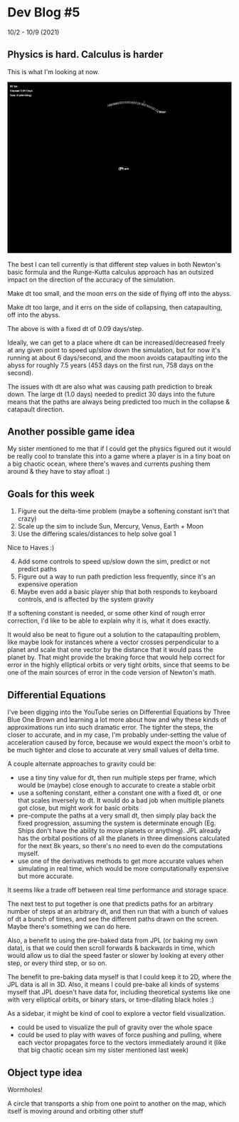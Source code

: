 # Dev Blog #5

10/2 - 10/9 (2021)

## Physics is hard. Calculus is harder

This is what I'm looking at now.

![Semi-stable](./week-5/semi-stable-fixed-dt.png)

The best I can tell currently is that different step values in both Newton's basic formula and the Runge-Kutta calculus approach has an outsized impact on the direction of the accuracy of the simulation.

Make dt too small, and the moon errs on the side of flying off into the abyss.

Make dt too large, and it errs on the side of collapsing, then catapaulting, off into the abyss.

The above is with a fixed dt of 0.09 days/step.

Ideally, we can get to a place where dt can be increased/decreased freely at any given point to speed up/slow down the simulation, but for now it's running at about 6 days/second, and the moon avoids catapaulting into the abyss for roughly 7.5 years (453 days on the first run, 758 days on the second).

The issues with dt are also what was causing path prediction to break down. The large dt (1.0 days) needed to predict 30 days into the future means that the paths are always being predicted too much in the collapse & catapault direction.

## Another possible game idea

My sister mentioned to me that if I could get the physics figured out it would be really cool to translate this into a game where a player is in a tiny boat on a big chaotic ocean, where there's waves and currents pushing them around & they have to stay afloat :)

## Goals for this week

1. Figure out the delta-time problem (maybe a softening constant isn't that crazy)
2. Scale up the sim to include Sun, Mercury, Venus, Earth + Moon
3. Use the differing scales/distances to help solve goal 1

Nice to Haves :)

4. Add some controls to speed up/slow down the sim, predict or not predict paths
5. Figure out a way to run path prediction less frequently, since it's an expensive operation
6. Maybe even add a basic player ship that both responds to keyboard controls, and is affected by the system gravity

If a softening constant is needed, or some other kind of rough error correction, I'd like to be able to explain why it is, what it does exactly. 

It would also be neat to figure out a solution to the catapaulting problem, like maybe look for instances where a vector crosses perpendicular to a planet and scale that one vector by the distance that it would pass the planet by. That might provide the braking force that would help correct for error in the highly elliptical orbits or very tight orbits, since that seems to be one of the main sources of error in the code version of Newton's math.

## Differential Equations

I've been digging into the YouTube series on Differential Equations by Three Blue One Brown and learning a lot more about how and why these kinds of approximations run into such dramatic error. The tighter the steps, the closer to accurate, and in my case, I'm probably under-setting the value of acceleration caused by force, because we would expect the moon's orbit to be much tighter and close to accurate at very small values of delta time.

A couple alternate approaches to gravity could be:

- use a tiny tiny value for dt, then run multiple steps per frame, which would be (maybe) close enough to accurate to create a stable orbit
- use a softening constant, either a constant one with a fixed dt, or one that scales inversely to dt. It would do a bad job when multiple planets got close, but might work for basic orbits 
- pre-compute the paths at a very small dt, then simply play back the fixed progression, assuming the system is determinate enough (Eg. Ships don't have the ability to move planets or anything). JPL already has the orbital positions of all the planets in three dimensions calculated for the next 8k years, so there's no need to even do the computations myself. 
- use one of the derivatives methods to get more accurate values when simulating in real time, which would be more computationally expensive but more accurate.

It seems like a trade off between real time performance and storage space.

The next test to put together is one that predicts paths for an arbitrary number of steps at an arbitrary dt, and then run that with a bunch of values of dt a bunch of times, and see the different paths drawn on the screen. Maybe there's something we can do here.

Also, a benefit to using the pre-baked data from JPL (or baking my own data), is that we could then scroll forwards & backwards in time, which would allow us to dial the speed faster or slower by looking at every other step, or every third step, or so on.

The benefit to pre-baking data myself is that I could keep it to 2D, where the JPL data is all in 3D. Also, it means I could pre-bake all kinds of systems myself that JPL doesn't have data for, including theoretical systems like one with very elliptical orbits, or binary stars, or time-dilating black holes :)

As a sidebar, it might be kind of cool to explore a vector field visualization.

- could be used to visualize the pull of gravity over the whole space
- could be used to play with waves of force pushing and pulling, where each vector propagates force to the vectors immediately around it (like that big chaotic ocean sim my sister mentioned last week)

## Object type idea

Wormholes!

A circle that transports a ship from one point to another on the map, which itself is moving around and orbiting other stuff
